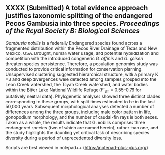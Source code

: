 ## XXXX (Submitted) A total evidence approach justifies taxonomic splitting of the endangered Pecos Gambusia into three species. *Proceedings of the Royal Society B: Biological Sciences*

*Gambusia nobilis* is a federally Endangered species found across a fragmented distribution within the Pecos River Drainage of Texas and New Mexico, USA. Drought, human water usage, and potential hybridization and competition with the introduced congeneric *G. affinis* and *G. geiseri* threaten species persistence. Therefore, a population genomics study was conducted to provide critical information for conservation planning. Unsupervised clustering suggested hierarchical structure, with a primary K =3 and deep divergences were detected among samples grouped into the Leon Creek watershed, the Toyah Creek watershed, and water bodies within the Bitter Lake National Wildlife Refuge (*F*’<sub>ST</sub> = 0.55–0.76 for putatively neutral data). Phylogenetic analyses showed three distinct clades corresponding to these groups, with split times estimated to be in the last 50,000 years. Subsequent morphological analyses detected a number of differences among the three groups, including male color pattern in life, gonopodium morphology, and the number of caudal-fin rays in both sexes. Taken as a whole, the results indicate that G. nobilis comprises three endangered species (two of which are named herein), rather than one, and the study highlights the daunting yet critical task of describing species diversity during a period of unprecedented diversity loss.

Scripts are best viewed in notepad++ (https://notepad-plus-plus.org/)
